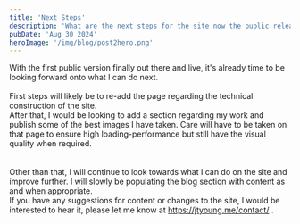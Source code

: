 ```yaml
---
title: 'Next Steps'
description: 'What are the next steps for the site now the public release has finally launched?'
pubDate: 'Aug 30 2024'
heroImage: '/img/blog/post2hero.png'
---
```


With the first public version finally out there and live, it's already time to be looking forward onto what I can do next.
\
\
First steps will likely be to re-add the page regarding the technical construction of the site.
\
After that, I would be looking to add a section regarding my work and publish some of the best images I have taken. Care will have to be taken on that page to ensure high loading-performance but still have the visual quality when required.
\
\
\
Other than that, I will continue to look towards what I can do on the site and improve further. I will slowly be populating the blog section with content as and when appropriate.
\
If you have any suggestions for content or changes to the site, I would be interested to hear it, please let me know at https://jtyoung.me/contact/ .
